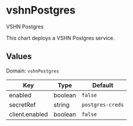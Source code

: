 # vshnPostgres

VSHN Postgres

This chart deploys a VSHN Postgres service.

## Values

Domain: `vshnPostgres`

| Key           | Type    | Default          |
| ------------- | ------- | ---------------- |
| enabled       | boolean | `false`          |
| secretRef | string  | `postgres-creds`  |
| client.enabled | boolean  | `false`     |
